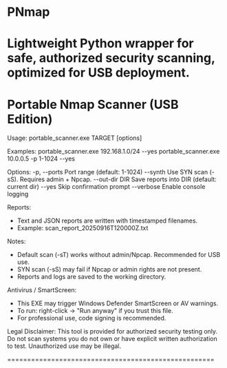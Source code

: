 # PNmap
Lightweight Python wrapper for safe, authorized security scanning, optimized for USB deployment.
====================================================
 Portable Nmap Scanner (USB Edition)
====================================================

Usage:
  portable_scanner.exe TARGET [options]

Examples:
  portable_scanner.exe 192.168.1.0/24 --yes
  portable_scanner.exe 10.0.0.5 -p 1-1024 --yes

Options:
  -p, --ports     Port range (default: 1-1024)
  --synth         Use SYN scan (-sS). Requires admin + Npcap.
  --out-dir DIR   Save reports into DIR (default: current dir)
  --yes           Skip confirmation prompt
  --verbose       Enable console logging

Reports:
  - Text and JSON reports are written with timestamped filenames.
  - Example: scan_report_20250916T120000Z.txt

Notes:
  - Default scan (-sT) works without admin/Npcap. Recommended for USB use.
  - SYN scan (-sS) may fail if Npcap or admin rights are not present.
  - Reports and logs are saved to the working directory.

Antivirus / SmartScreen:
  - This EXE may trigger Windows Defender SmartScreen or AV warnings.
  - To run: right-click -> "Run anyway" if you trust this file.
  - For professional use, code signing is recommended.

Legal Disclaimer:
  This tool is provided for authorized security testing only.
  Do not scan systems you do not own or have explicit written
  authorization to test. Unauthorized use may be illegal.

====================================================
